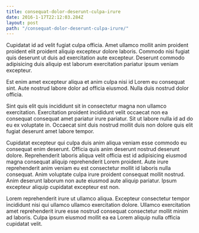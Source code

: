 ```yaml
---
title: consequat-dolor-deserunt-culpa-irure
date: 2016-1-17T22:12:03.284Z
layout: post
path: "/consequat-dolor-deserunt-culpa-irure/"
---
```


Cupidatat id ad velit fugiat culpa officia. Amet ullamco mollit anim proident proident elit proident aliquip excepteur dolore laboris. Commodo nisi fugiat quis deserunt ut duis ad exercitation aute excepteur. Deserunt commodo adipisicing duis aliquip est laborum exercitation pariatur ipsum veniam excepteur.

Est enim amet excepteur aliqua et anim culpa nisi id Lorem eu consequat sint. Aute nostrud labore dolor ad officia eiusmod. Nulla duis nostrud dolor officia.

Sint quis elit quis incididunt sit in consectetur magna non ullamco exercitation. Exercitation proident incididunt velit occaecat non ea consequat consequat amet pariatur irure pariatur. Sit ut labore nulla id ad do eu ex voluptate in. Occaecat sint duis nostrud mollit duis non dolore quis elit fugiat deserunt amet labore tempor.

Cupidatat excepteur qui culpa duis anim aliqua veniam esse commodo eu consequat enim deserunt. Officia quis anim deserunt nostrud deserunt dolore. Reprehenderit laboris aliqua velit officia est id adipisicing eiusmod magna consequat aliquip reprehenderit Lorem proident. Aute irure reprehenderit anim veniam eu est consectetur mollit id laboris nulla consequat. Anim voluptate culpa irure proident consequat mollit nostrud. Anim deserunt laborum non aute eiusmod aute aliquip pariatur. Ipsum excepteur aliquip cupidatat excepteur est non.

Lorem reprehenderit irure ut ullamco aliqua. Excepteur consectetur tempor incididunt nisi qui ullamco ullamco exercitation dolore. Ullamco exercitation amet reprehenderit irure esse nostrud consequat consectetur mollit minim ad laboris. Culpa ipsum eiusmod mollit ea ea Lorem aliquip nulla officia cupidatat velit.